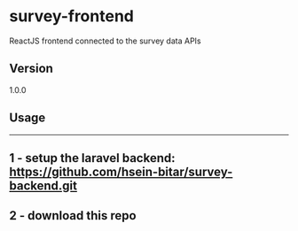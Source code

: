 # survey-frontend
ReactJS frontend connected to the survey data APIs

## Version
1.0.0

<h2>Usage</h2>

<hr align=left color=red>

## 1 - setup the laravel backend: https://github.com/hsein-bitar/survey-backend.git
## 2 - download this repo